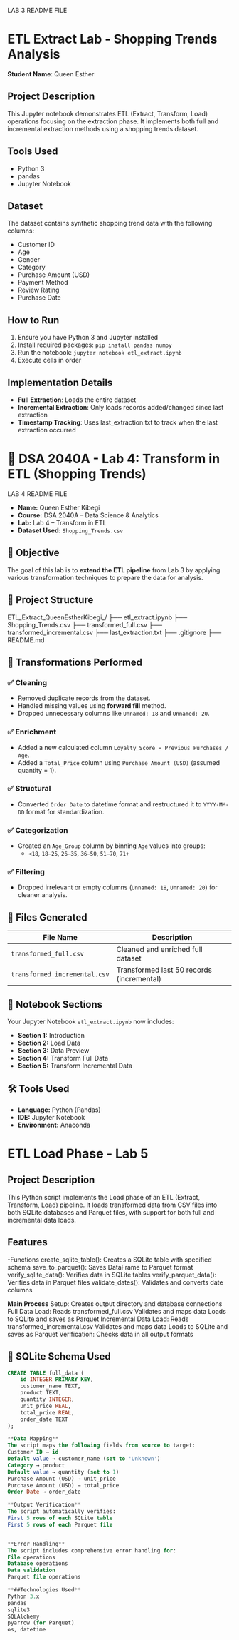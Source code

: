 LAB 3  README FILE
# ETL Extract Lab - Shopping Trends Analysis

**Student Name**: Queen Esther  


## Project Description
This Jupyter notebook demonstrates ETL (Extract, Transform, Load) operations focusing on the extraction phase. It implements both full and incremental extraction methods using a shopping trends dataset.

## Tools Used
- Python 3
- pandas
- Jupyter Notebook

## Dataset
The dataset contains synthetic shopping trend data with the following columns:
- Customer ID
- Age
- Gender
- Category
- Purchase Amount (USD)
- Payment Method
- Review Rating
- Purchase Date

## How to Run
1. Ensure you have Python 3 and Jupyter installed
2. Install required packages: `pip install pandas numpy`
3. Run the notebook: `jupyter notebook etl_extract.ipynb`
4. Execute cells in order

## Implementation Details
- **Full Extraction**: Loads the entire dataset
- **Incremental Extraction**: Only loads records added/changed since last extraction
- **Timestamp Tracking**: Uses last_extraction.txt to track when the last extraction occurred
# 🧪 DSA 2040A - Lab 4: Transform in ETL (Shopping Trends)

LAB 4 README FILE
- **Name:** Queen Esther Kibegi   
- **Course:** DSA 2040A – Data Science & Analytics  
- **Lab:** Lab 4 – Transform in ETL  
- **Dataset Used:** `Shopping_Trends.csv`

## 📌 Objective
The goal of this lab is to **extend the ETL pipeline** from Lab 3 by applying various transformation techniques to prepare the data for analysis.

## 📂 Project Structure

ETL\_Extract\_QueenEstherKibegi\_<YourID>/
├── etl\_extract.ipynb
├── Shopping\_Trends.csv
├── transformed\_full.csv
├── transformed\_incremental.csv
├── last\_extraction.txt
├── .gitignore
├── README.md


## 🔄 Transformations Performed

### ✅ Cleaning
- Removed duplicate records from the dataset.
- Handled missing values using **forward fill** method.
- Dropped unnecessary columns like `Unnamed: 18` and `Unnamed: 20`.

### ✅ Enrichment
- Added a new calculated column `Loyalty_Score = Previous Purchases / Age`.
- Added a `Total_Price` column using `Purchase Amount (USD)` (assumed quantity = 1).

### ✅ Structural
- Converted `Order Date` to datetime format and restructured it to `YYYY-MM-DD` format for standardization.

### ✅ Categorization
- Created an `Age_Group` column by binning `Age` values into groups:
  - `<18`, `18–25`, `26–35`, `36–50`, `51–70`, `71+`

### ✅ Filtering
- Dropped irrelevant or empty columns (`Unnamed: 18`, `Unnamed: 20`) for cleaner analysis.

## 🧾 Files Generated

| File Name                  | Description                              |
|---------------------------|------------------------------------------|
| `transformed_full.csv`    | Cleaned and enriched full dataset        |
| `transformed_incremental.csv` | Transformed last 50 records (incremental) |

## 🧠 Notebook Sections

Your Jupyter Notebook `etl_extract.ipynb` now includes:
- **Section 1:** Introduction  
- **Section 2:** Load Data  
- **Section 3:** Data Preview  
- **Section 4:** Transform Full Data  
- **Section 5:** Transform Incremental Data  


## 🛠️ Tools Used
- **Language:** Python (Pandas)
- **IDE:** Jupyter Notebook
- **Environment:** Anaconda

# ETL Load Phase - Lab 5

## Project Description
This Python script implements the Load phase of an ETL (Extract, Transform, Load) pipeline. It loads transformed data from CSV files into both SQLite databases and Parquet files, with support for both full and incremental data loads.
## Features
-Functions
create_sqlite_table(): Creates a SQLite table with specified schema
save_to_parquet(): Saves DataFrame to Parquet format
verify_sqlite_data(): Verifies data in SQLite tables
verify_parquet_data(): Verifies data in Parquet files
validate_dates(): Validates and converts date columns

**Main Process**
Setup: Creates output directory and database connections
Full Data Load:
Reads transformed_full.csv
Validates and maps data
Loads to SQLite and saves as Parquet
Incremental Data Load:
Reads transformed_incremental.csv
Validates and maps data
Loads to SQLite and saves as Parquet
Verification: Checks data in all output formats

## 🧱 SQLite Schema Used

```sql
CREATE TABLE full_data (
    id INTEGER PRIMARY KEY,
    customer_name TEXT,
    product TEXT,
    quantity INTEGER,
    unit_price REAL,
    total_price REAL,
    order_date TEXT
);

**Data Mapping**
The script maps the following fields from source to target:
Customer ID → id
Default value → customer_name (set to 'Unknown')
Category → product
Default value → quantity (set to 1)
Purchase Amount (USD) → unit_price
Purchase Amount (USD) → total_price
Order Date → order_date

**Output Verification**
The script automatically verifies:
First 5 rows of each SQLite table
First 5 rows of each Parquet file


**Error Handling**
The script includes comprehensive error handling for:
File operations
Database operations
Data validation
Parquet file operations

**##Technologies Used**
Python 3.x
pandas
sqlite3
SQLAlchemy
pyarrow (for Parquet)
os, datetime


